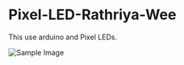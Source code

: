 # Pixel-LED-Rathriya-Wee

This use arduino and Pixel LEDs. 

![Sample Image](https://photos.app.goo.gl/GgzTT28LrSVzLxje9)

